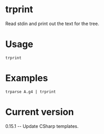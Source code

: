 # trprint

Read stdin and print out the text for the tree.

# Usage

    trprint

# Examples

    trparse A.g4 | trprint

# Current version

0.15.1 -- Update CSharp templates.
